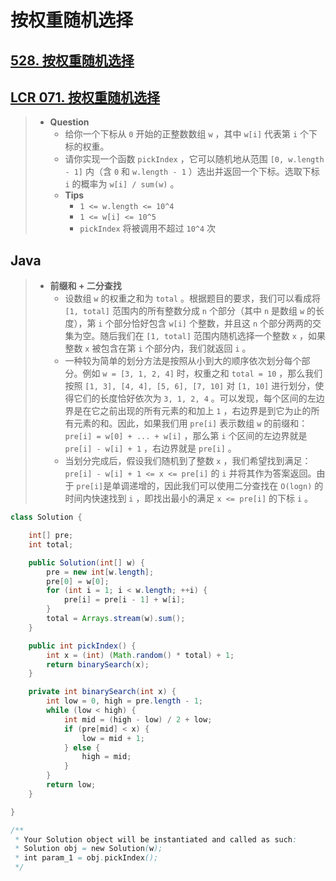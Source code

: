 # 按权重随机选择

## [528. 按权重随机选择](https://leetcode.cn/problems/random-pick-with-weight/)

## [LCR 071. 按权重随机选择](https://leetcode.cn/problems/cuyjEf/)

> - **Question**
>   - 给你一个下标从 `0` 开始的正整数数组 `w` ，其中 `w[i]` 代表第 `i` 个下标的权重。
>   - 请你实现一个函数 `pickIndex` ，它可以随机地从范围 `[0, w.length - 1]` 内（含 `0` 和 `w.length - 1` ）选出并返回一个下标。选取下标 `i` 的概率为 `w[i] / sum(w)` 。
>   - **Tips**
>     - `1 <= w.length <= 10^4`
>     - `1 <= w[i] <= 10^5`
>     - `pickIndex` 将被调用不超过 `10^4` 次

## Java

> - **前缀和 + 二分查找**
>   - 设数组 `w` 的权重之和为 `total` 。根据题目的要求，我们可以看成将 `[1, total]` 范围内的所有整数分成 `n` 个部分（其中 `n` 是数组 `w` 的长度），第 `i` 个部分恰好包含 `w[i]` 个整数，并且这 `n` 个部分两两的交集为空。随后我们在 `[1, total]` 范围内随机选择一个整数 `x` ，如果整数 `x` 被包含在第 `i` 个部分内，我们就返回 `i` 。
>   - 一种较为简单的划分方法是按照从小到大的顺序依次划分每个部分。例如 `w = [3, 1, 2, 4]` 时，权重之和 `total = 10` ，那么我们按照 `[1, 3], [4, 4], [5, 6], [7, 10]` 对 `[1, 10]` 进行划分，使得它们的长度恰好依次为 `3, 1, 2, 4` 。可以发现，每个区间的左边界是在它之前出现的所有元素的和加上 `1` ，右边界是到它为止的所有元素的和。因此，如果我们用 `pre[i]` 表示数组 `w` 的前缀和： `pre[i] = w[0] + ... + w[i]` ，那么第 `i` 个区间的左边界就是 `pre[i] - w[i] + 1` ，右边界就是 `pre[i]` 。
>   - 当划分完成后，假设我们随机到了整数 `x` ，我们希望找到满足： `pre[i] - w[i] + 1 <= x <= pre[i]` 的 `i` 并将其作为答案返回。由于 `pre[i]`是单调递增的，因此我们可以使用二分查找在 `O(log⁡n)` 的时间内快速找到 `i` ，即找出最小的满足 `x <= pre[i]` 的下标 `i` 。

```java
class Solution {

    int[] pre;
    int total;

    public Solution(int[] w) {
        pre = new int[w.length];
        pre[0] = w[0];
        for (int i = 1; i < w.length; ++i) {
            pre[i] = pre[i - 1] + w[i];
        }
        total = Arrays.stream(w).sum();
    }

    public int pickIndex() {
        int x = (int) (Math.random() * total) + 1;
        return binarySearch(x);
    }

    private int binarySearch(int x) {
        int low = 0, high = pre.length - 1;
        while (low < high) {
            int mid = (high - low) / 2 + low;
            if (pre[mid] < x) {
                low = mid + 1;
            } else {
                high = mid;
            }
        }
        return low;
    }

}

/**
 * Your Solution object will be instantiated and called as such:
 * Solution obj = new Solution(w);
 * int param_1 = obj.pickIndex();
 */
```
